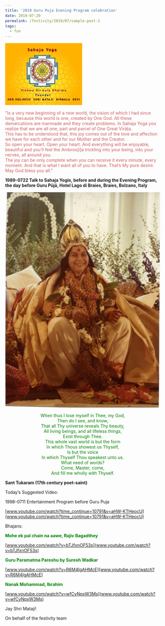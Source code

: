 ```yaml
---
title: '2019 Guru Puja Evening Program celebration'
date: 2019-07-20
permalink: /festivity/2019/07/sample-post-2
tags:
  - fun
---
```


![PICTURE 1](/images/image1.png)

<p style="color:IndianRed;">
"Is a very new beginning of a new world, the vision of which I had since long, because this world is one, created by One God. All these demarcations are manmade and they create problems. In Sahaja Yoga you realize that we are all one, part and parcel of One Great Virāṭa.<br>
This has to be understood that, this joy comes out of the love and affection we have for each other and for our Mother and the Creator.<br>
So open your heart. Open your heart. And everything will be enjoyable, beautiful and you’ll feel the Ambros[i]a trickling into your being, into your nerves, all around you.<br>
The joy can be only complete when you can receive it every minute, every moment. And that is what I want all of you to have. That’s My pure desire.<br>
May God bless you all."<br>
</p>

**1989-0722 Talk to Sahaja Yogis, before and during the Evening Program, the day before Guru Pūjā, Hotel Lago di Braies, Braies, Bolzano, Italy**  

![PICTURE 8](/images/image8.png)

<p style="color:green; text-align:center;">
When thus I lose myself in Thee, my God,<br>
Then do I see, and know,<br>
That all Thy universe reveals Thy beauty,<br>
All living beings, and all lifeless things,<br>
Exist through Thee.<br>
This whole vast world is but the form<br>
In which Thous showest us Thyself,<br>
Is but the voice<br>
In which Thyself Thou speakest unto us.<br>
What need of words?<br>
Come, Master, come,<br>
And fill me wholly with Thyself.<br>
</p>

**Sant Tukaram (17th century poet-saint)**  

Today’s Suggested Video:  

1998-0711 Entertainment Program before Guru Puja  

[www.youtube.com/watch?time_continue=10791&v=aHW-KTHeocU](www.youtube.com/watch?time_continue=10791&v=aHW-KTHeocU)

Bhajans:

<p style="color:green; text-align:left;">
<b>Mohe ek pal chain na aawe, Rajiv Bagadthey</b><br>
</p>

[www.youtube.com/watch?v=bTJfxnOF53s](www.youtube.com/watch?v=bTJfxnOF53s)

<p style="color:green; text-align:left;">
<b>Guru Paramatma Pareshu by Suresh Wadkar</b><br>
</p>

[www.youtube.com/watch?v=R6M4IgAHMcE](www.youtube.com/watch?v=R6M4IgAHMcE)

<p style="color:green; text-align:left;">
<b>Nanak Mohammad, Ibrahim</b><br>
</p>

[www.youtube.com/watch?v=wfCyNpxW3Ms](www.youtube.com/watch?v=wfCyNpxW3Ms)

Jay Shri Mataji!

On behalf of the festivity team